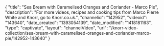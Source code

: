 {
    "title": "Sea Bream with Caramelised Oranges and Coriander - Marco Pie",
    "description": "For more videos, recipes and cooking tips from Marco Pierre White and Knorr, go to Knorr.co.uk.",
    "channelid": "142952",
    "videoid": "143640",
    "date_created": "1393054139",
    "date_modified": "1418181163",
    "type": "captivate",
    "layout": "channelVideo",
    "url": "\/knorr-video-collection\/sea-bream-with-caramelised-oranges-and-coriander-marco-pie\/142952-143640"
}